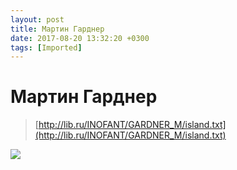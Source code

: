 ```yaml
---
layout: post
title: Мартин Гарднер
date: 2017-08-20 13:32:20 +0300
tags: [Imported]
---
```

# Мартин Гарднер

> [http://lib.ru/INOFANT/GARDNER_M/island.txt](http://lib.ru/INOFANT/GARDNER_M/island.txt)

![](http://media.tumblr.com/tumblr_ll8pcjh2Fg1qfp23s.png)